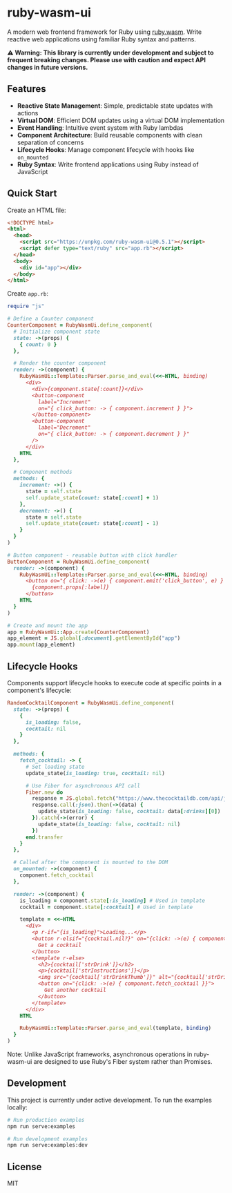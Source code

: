 # ruby-wasm-ui

A modern web frontend framework for Ruby using [ruby.wasm](https://github.com/ruby/ruby.wasm). Write reactive web applications using familiar Ruby syntax and patterns.

**⚠️ Warning: This library is currently under development and subject to frequent breaking changes. Please use with caution and expect API changes in future versions.**

## Features

- **Reactive State Management**: Simple, predictable state updates with actions
- **Virtual DOM**: Efficient DOM updates using a virtual DOM implementation
- **Event Handling**: Intuitive event system with Ruby lambdas
- **Component Architecture**: Build reusable components with clean separation of concerns
- **Lifecycle Hooks**: Manage component lifecycle with hooks like `on_mounted`
- **Ruby Syntax**: Write frontend applications using Ruby instead of JavaScript

## Quick Start

Create an HTML file:

```html
<!DOCTYPE html>
<html>
  <head>
    <script src="https://unpkg.com/ruby-wasm-ui@0.5.1"></script>
    <script defer type="text/ruby" src="app.rb"></script>
  </head>
  <body>
    <div id="app"></div>
  </body>
</html>
```

Create `app.rb`:

```ruby
require "js"

# Define a Counter component
CounterComponent = RubyWasmUi.define_component(
  # Initialize component state
  state: ->(props) {
    { count: 0 }
  },

  # Render the counter component
  render: ->(component) {
    RubyWasmUi::Template::Parser.parse_and_eval(<<~HTML, binding)
      <div>
        <div>{component.state[:count]}</div>
        <button-component
          label="Increment"
          on="{ click_button: -> { component.increment } }">
        </button-component>
        <button-component
          label="Decrement"
          on="{ click_button: -> { component.decrement } }"
        />
      </div>
    HTML
  },

  # Component methods
  methods: {
    increment: ->() {
      state = self.state
      self.update_state(count: state[:count] + 1)
    },
    decrement: ->() {
      state = self.state
      self.update_state(count: state[:count] - 1)
    }
  }
)

# Button component - reusable button with click handler
ButtonComponent = RubyWasmUi.define_component(
  render: ->(component) {
    RubyWasmUi::Template::Parser.parse_and_eval(<<~HTML, binding)
      <button on="{ click: ->(e) { component.emit('click_button', e) } }">
        {component.props[:label]}
      </button>
    HTML
  }
)

# Create and mount the app
app = RubyWasmUi::App.create(CounterComponent)
app_element = JS.global[:document].getElementById("app")
app.mount(app_element)
```

## Lifecycle Hooks

Components support lifecycle hooks to execute code at specific points in a component's lifecycle:

```ruby
RandomCocktailComponent = RubyWasmUi.define_component(
  state: ->(props) {
    {
      is_loading: false,
      cocktail: nil
    }
  },

  methods: {
    fetch_cocktail: -> {
      # Set loading state
      update_state(is_loading: true, cocktail: nil)

      # Use Fiber for asynchronous API call
      Fiber.new do
        response = JS.global.fetch("https://www.thecocktaildb.com/api/json/v1/1/random.php").await
        response.call(:json).then(->(data) {
          update_state(is_loading: false, cocktail: data[:drinks][0])
        }).catch(->(error) {
          update_state(is_loading: false, cocktail: nil)
        })
      end.transfer
    }
  },

  # Called after the component is mounted to the DOM
  on_mounted: ->(component) {
    component.fetch_cocktail
  },

  render: ->(component) {
    is_loading = component.state[:is_loading] # Used in template
    cocktail = component.state[:cocktail] # Used in template

    template = <<~HTML
      <div>
        <p r-if="{is_loading}">Loading...</p>
        <button r-elsif="{cocktail.nil?}" on="{click: ->(e) { component.fetch_cocktail }}">
          Get a cocktail
        </button>
        <template r-else>
          <h2>{cocktail['strDrink']}</h2>
          <p>{cocktail['strInstructions']}</p>
          <img src="{cocktail['strDrinkThumb']}" alt="{cocktail['strDrink']}" style="width: 300px; height: 300px" />
          <button on="{click: ->(e) { component.fetch_cocktail }}">
            Get another cocktail
          </button>
        </template>
      </div>
    HTML

    RubyWasmUi::Template::Parser.parse_and_eval(template, binding)
  }
)
```

Note: Unlike JavaScript frameworks, asynchronous operations in ruby-wasm-ui are designed to use Ruby's Fiber system rather than Promises.

## Development

This project is currently under active development. To run the examples locally:

```bash
# Run production examples
npm run serve:examples

# Run development examples
npm run serve:examples:dev
```

## License

MIT
